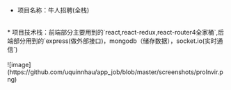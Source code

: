 * 项目名称：牛人招聘(全栈)<br/>
<br/>
* 项目技术栈：前端部分主要用到的`react,react-redux,react-router4全家桶`,后端部分用到的`express(做外部接口)，mongodb（储存数据），socket.io(实时通信`)<br/>
<br/>
![image](https://github.com/uquinnhau/app_job/blob/master/screenshots/proInvir.png)
